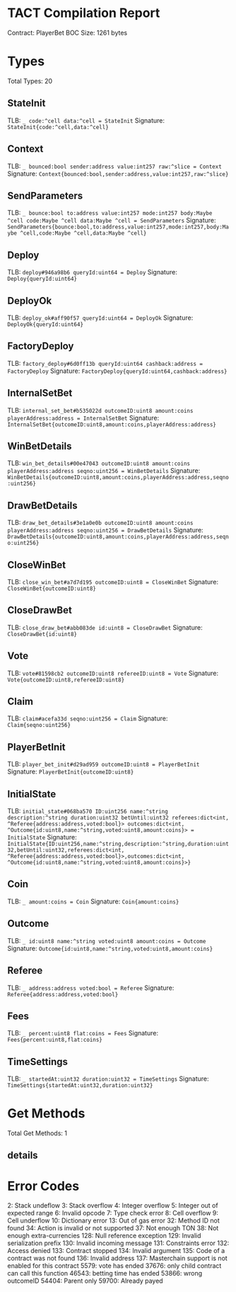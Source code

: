 # TACT Compilation Report
Contract: PlayerBet
BOC Size: 1261 bytes

# Types
Total Types: 20

## StateInit
TLB: `_ code:^cell data:^cell = StateInit`
Signature: `StateInit{code:^cell,data:^cell}`

## Context
TLB: `_ bounced:bool sender:address value:int257 raw:^slice = Context`
Signature: `Context{bounced:bool,sender:address,value:int257,raw:^slice}`

## SendParameters
TLB: `_ bounce:bool to:address value:int257 mode:int257 body:Maybe ^cell code:Maybe ^cell data:Maybe ^cell = SendParameters`
Signature: `SendParameters{bounce:bool,to:address,value:int257,mode:int257,body:Maybe ^cell,code:Maybe ^cell,data:Maybe ^cell}`

## Deploy
TLB: `deploy#946a98b6 queryId:uint64 = Deploy`
Signature: `Deploy{queryId:uint64}`

## DeployOk
TLB: `deploy_ok#aff90f57 queryId:uint64 = DeployOk`
Signature: `DeployOk{queryId:uint64}`

## FactoryDeploy
TLB: `factory_deploy#6d0ff13b queryId:uint64 cashback:address = FactoryDeploy`
Signature: `FactoryDeploy{queryId:uint64,cashback:address}`

## InternalSetBet
TLB: `internal_set_bet#b535022d outcomeID:uint8 amount:coins playerAddress:address = InternalSetBet`
Signature: `InternalSetBet{outcomeID:uint8,amount:coins,playerAddress:address}`

## WinBetDetails
TLB: `win_bet_details#00e47043 outcomeID:uint8 amount:coins playerAddress:address seqno:uint256 = WinBetDetails`
Signature: `WinBetDetails{outcomeID:uint8,amount:coins,playerAddress:address,seqno:uint256}`

## DrawBetDetails
TLB: `draw_bet_details#3e1a0e0b outcomeID:uint8 amount:coins playerAddress:address seqno:uint256 = DrawBetDetails`
Signature: `DrawBetDetails{outcomeID:uint8,amount:coins,playerAddress:address,seqno:uint256}`

## CloseWinBet
TLB: `close_win_bet#a7d7d195 outcomeID:uint8 = CloseWinBet`
Signature: `CloseWinBet{outcomeID:uint8}`

## CloseDrawBet
TLB: `close_draw_bet#abb083de id:uint8 = CloseDrawBet`
Signature: `CloseDrawBet{id:uint8}`

## Vote
TLB: `vote#81598cb2 outcomeID:uint8 refereeID:uint8 = Vote`
Signature: `Vote{outcomeID:uint8,refereeID:uint8}`

## Claim
TLB: `claim#acefa33d seqno:uint256 = Claim`
Signature: `Claim{seqno:uint256}`

## PlayerBetInit
TLB: `player_bet_init#d29ad959 outcomeID:uint8 = PlayerBetInit`
Signature: `PlayerBetInit{outcomeID:uint8}`

## InitialState
TLB: `initial_state#068ba570 ID:uint256 name:^string description:^string duration:uint32 betUntil:uint32 referees:dict<int, ^Referee{address:address,voted:bool}> outcomes:dict<int, ^Outcome{id:uint8,name:^string,voted:uint8,amount:coins}> = InitialState`
Signature: `InitialState{ID:uint256,name:^string,description:^string,duration:uint32,betUntil:uint32,referees:dict<int, ^Referee{address:address,voted:bool}>,outcomes:dict<int, ^Outcome{id:uint8,name:^string,voted:uint8,amount:coins}>}`

## Coin
TLB: `_ amount:coins = Coin`
Signature: `Coin{amount:coins}`

## Outcome
TLB: `_ id:uint8 name:^string voted:uint8 amount:coins = Outcome`
Signature: `Outcome{id:uint8,name:^string,voted:uint8,amount:coins}`

## Referee
TLB: `_ address:address voted:bool = Referee`
Signature: `Referee{address:address,voted:bool}`

## Fees
TLB: `_ percent:uint8 flat:coins = Fees`
Signature: `Fees{percent:uint8,flat:coins}`

## TimeSettings
TLB: `_ startedAt:uint32 duration:uint32 = TimeSettings`
Signature: `TimeSettings{startedAt:uint32,duration:uint32}`

# Get Methods
Total Get Methods: 1

## details

# Error Codes
2: Stack undeflow
3: Stack overflow
4: Integer overflow
5: Integer out of expected range
6: Invalid opcode
7: Type check error
8: Cell overflow
9: Cell underflow
10: Dictionary error
13: Out of gas error
32: Method ID not found
34: Action is invalid or not supported
37: Not enough TON
38: Not enough extra-currencies
128: Null reference exception
129: Invalid serialization prefix
130: Invalid incoming message
131: Constraints error
132: Access denied
133: Contract stopped
134: Invalid argument
135: Code of a contract was not found
136: Invalid address
137: Masterchain support is not enabled for this contract
5579: vote has ended
37676: only child contract can call this function
46543: betting time has ended
53866: wrong outcomeID
54404: Parent only
59700: Already payed